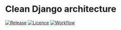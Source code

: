 Clean Django architecture
=========================

[![Release](https://img.shields.io/github/release/Flaiers/django-clean-architecture.svg)](https://github.com/Flaiers/django-clean-architecture/releases/latest)
[![Licence](https://img.shields.io/github/license/Flaiers/django-clean-architecture)](https://github.com/Flaiers/django-clean-architecture/blob/master/LICENSE)
[![Workflow](https://img.shields.io/github/workflow/status/Flaiers/django-clean-architecture/Notify/main)](https://github.com/Flaiers/django-clean-architecture/blob/main/.github/workflows/notify.yml)
